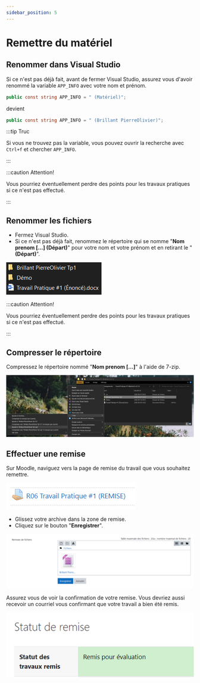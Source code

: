 ```yaml
---
sidebar_position: 5
---
```


# Remettre du matériel

## Renommer dans Visual Studio

Si ce n'est pas déjà fait, avant de fermer Visual Studio, assurez vous d'avoir renommé la variable `APP_INFO` avec votre nom et prénom.

```cs
public const string APP_INFO = " (Matériel)";
```

devient

```cs
public const string APP_INFO = " (Brillant PierreOlivier)";
```

:::tip Truc

Si vous ne trouvez pas la variable, vous pouvez ouvrir la recherche avec `Ctrl+f` et chercher `APP_INFO`.

:::

:::caution Attention!

Vous pourriez éventuellement perdre des points pour les travaux pratiques si ce n'est pas effectué.

:::

## Renommer les fichiers

- Fermez Visual Studio.
- Si ce n'est pas déjà fait, renommez le répertoire qui se nomme "**Nom prenom [...] (Départ)**" pour votre nom et votre prénom et en retirant le "**(Départ)**".

![Nom prénom](./_05-remettre-exercice-tp/_nom-prenom.png)

:::caution Attention!

Vous pourriez éventuellement perdre des points pour les travaux pratiques si ce n'est pas effectué.

:::

## Compresser le répertoire

Compressez le répertoire nommé "**Nom prenom [...]**" à l'aide de 7-zip.

![Compresser](_05-remettre-exercice-tp/_compresser.png)

## Effectuer une remise

Sur Moodle, naviguez vers la page de remise du travail que vous souhaitez remettre.

![Remise Moodle](_05-remettre-exercice-tp/_remise-moodle.png)

- Glissez votre archive dans la zone de remise.
- Cliquez sur le bouton "**Enregistrer**".

![Remise fichier](_05-remettre-exercice-tp/_remise-fichier.png)

Assurez vous de voir la confirmation de votre remise. Vous devriez aussi recevoir un courriel vous confirmant que votre travail a bien été remis.

![Confirmation remise](_05-remettre-exercice-tp/_confirmation-remose.png)

